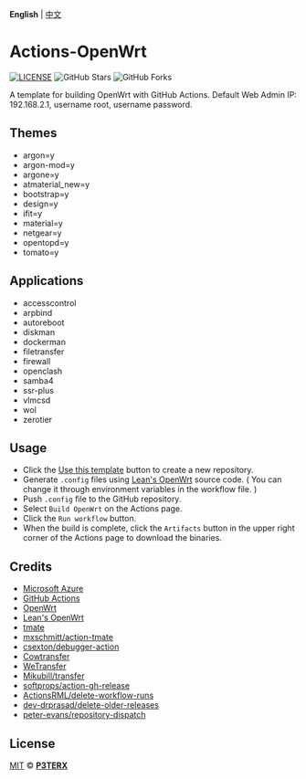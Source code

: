 **English** | [中文](https://p3terx.com/archives/build-openwrt-with-github-actions.html)

# Actions-OpenWrt

[![LICENSE](https://img.shields.io/github/license/mashape/apistatus.svg?style=flat-square&label=LICENSE)](https://github.com/P3TERX/Actions-OpenWrt/blob/master/LICENSE)
![GitHub Stars](https://img.shields.io/github/stars/P3TERX/Actions-OpenWrt.svg?style=flat-square&label=Stars&logo=github)
![GitHub Forks](https://img.shields.io/github/forks/P3TERX/Actions-OpenWrt.svg?style=flat-square&label=Forks&logo=github)

A template for building OpenWrt with GitHub Actions.
Default Web Admin IP: 192.168.2.1, username root, username password.

## Themes
 - argon=y
 - argon-mod=y
 - argone=y
 - atmaterial_new=y
 - bootstrap=y
 - design=y
 - ifit=y
 - material=y
 - netgear=y
 - opentopd=y
 - tomato=y
  
## Applications
 - accesscontrol
 - arpbind
 - autoreboot
 - diskman
 - dockerman
 - filetransfer
 - firewall
 - openclash
 - samba4
 - ssr-plus
 - vlmcsd
 - wol
 - zerotier



## Usage

- Click the [Use this template](https://github.com/P3TERX/Actions-OpenWrt/generate) button to create a new repository.
- Generate `.config` files using [Lean's OpenWrt](https://github.com/coolsnowwolf/lede) source code. ( You can change it through environment variables in the workflow file. )
- Push `.config` file to the GitHub repository.
- Select `Build OpenWrt` on the Actions page.
- Click the `Run workflow` button.
- When the build is complete, click the `Artifacts` button in the upper right corner of the Actions page to download the binaries.

## Credits

- [Microsoft Azure](https://azure.microsoft.com)
- [GitHub Actions](https://github.com/features/actions)
- [OpenWrt](https://github.com/openwrt/openwrt)
- [Lean's OpenWrt](https://github.com/coolsnowwolf/lede)
- [tmate](https://github.com/tmate-io/tmate)
- [mxschmitt/action-tmate](https://github.com/mxschmitt/action-tmate)
- [csexton/debugger-action](https://github.com/csexton/debugger-action)
- [Cowtransfer](https://cowtransfer.com)
- [WeTransfer](https://wetransfer.com/)
- [Mikubill/transfer](https://github.com/Mikubill/transfer)
- [softprops/action-gh-release](https://github.com/softprops/action-gh-release)
- [ActionsRML/delete-workflow-runs](https://github.com/ActionsRML/delete-workflow-runs)
- [dev-drprasad/delete-older-releases](https://github.com/dev-drprasad/delete-older-releases)
- [peter-evans/repository-dispatch](https://github.com/peter-evans/repository-dispatch)

## License

[MIT](https://github.com/P3TERX/Actions-OpenWrt/blob/main/LICENSE) © [**P3TERX**](https://p3terx.com)
